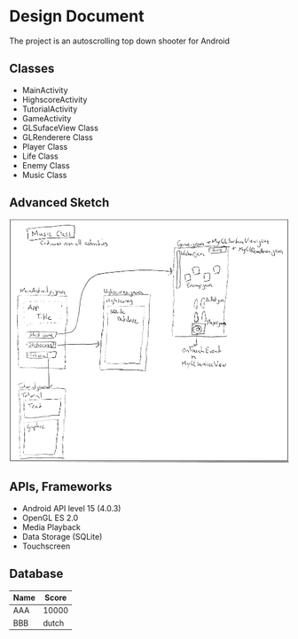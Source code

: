 Design Document
===============

The project is an autoscrolling top down shooter for Android

Classes
-------

* MainActivity
* HighscoreActivity
* TutorialActivity
* GameActivity
* GLSufaceView Class
* GLRenderere Class
* Player Class
* Life Class
* Enemy Class
* Music Class

Advanced Sketch
---------------
![Advanced sketch](https://raw.githubusercontent.com/6366295/uva_app_studio_project/master/doc/images/advancedsketch.png)

APIs, Frameworks
----------------

* Android API level 15 (4.0.3)
* OpenGL ES 2.0
* Media Playback
* Data Storage (SQLite)
* Touchscreen

Database
--------

| Name | Score |
|------|-------|
| AAA  | 10000 |
| BBB  | dutch |